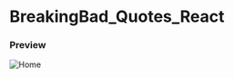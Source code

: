 # BreakingBad_Quotes_React


### Preview
![Home](https://github.com/caal2096/BreakingBad_Quotes_React/blob/master/Captura.PNG)

